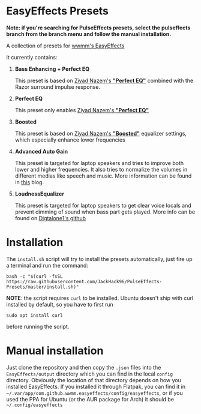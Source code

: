 # EasyEffects Presets

**Note: if you're searching for PulseEffects presets, select the pulseffects branch from the branch menu and follow the manual installation.**

A collection of presets for [wwmm's EasyEffects](https://github.com/wwmm/EasyEffects)

It currently contains:

1. **Bass Enhancing + Perfect EQ**

   This preset is based on [Ziyad Nazem's __"Perfect EQ"__](https://www.ziyadnazem.com/post/956431457/the-perfect-eq-settings-unmasking-the-eq) combined with the Razor surround impulse response.

2. **Perfect EQ**

   This preset only enables [Ziyad Nazem's __"Perfect EQ"__](https://www.ziyadnazem.com/post/956431457/the-perfect-eq-settings-unmasking-the-eq)

3. **Boosted**

   This preset is based on [Ziyad Nazem's __"Boosted"__](https://www.ziyadnazem.com/post/956431457/the-perfect-eq-settings-unmasking-the-eq) equalizer settings, which especially enhance lower frequencies

4. **Advanced Auto Gain**

	This preset is targeted for laptop speakers and tries to improve both lower and higher frequencies. It also tries to normalize the volumes in different medias like speech and music. More information can be found in [this](https://medium.com/@susuthapa19961227/trying-to-improve-audio-in-linux-with-pulseeffects-63f37ea5b320) blog.

5. **LoudnessEqualizer**

	This preset is targeted for laptop speakers to get clear voice locals and prevent dimming of sound when bass part gets played. More info can be found on [Digtalone1's github](https://github.com/Digitalone1/EasyEffects-Presets)

# Installation
The `install.sh` script will try to install the presets automatically, just fire up a terminal and run the command:
```shell
bash -c "$(curl -fsSL https://raw.githubusercontent.com/JackHack96/PulseEffects-Presets/master/install.sh)"
```
**NOTE**: the script requires `curl` to be installed. Ubuntu doesn't ship with curl installed by default, so you have to first run
```shell
sudo apt install curl
```
before running the script.

# Manual installation
Just clone the repository and then copy the `.json` files into the `EasyEffects/output` directory which you can find in the local `config` directory. Obviously the location of that directory depends on how you installed EasyEffects. If you installed it through Flatpak, you can find it in `~/.var/app/com.github.wwmm.easyeffects/config/easyeffects`, or if you used the PPA for Ubuntu (or the AUR package for Arch) it should be `~/.config/easyeffects`
